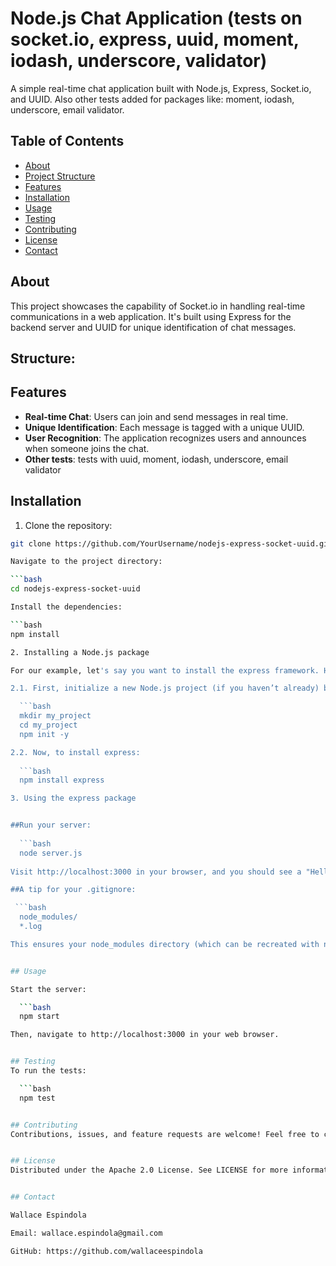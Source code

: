 # Node.js Chat Application (tests on socket.io, express, uuid, moment, iodash, underscore, validator)

A simple real-time chat application built with Node.js, Express, Socket.io, and UUID. Also other tests added for packages like: moment, iodash, underscore, email validator.


## Table of Contents

- [About](#about)
- [Project Structure](#structure)
- [Features](#features)
- [Installation](#installation)
- [Usage](#usage)
- [Testing](#testing)
- [Contributing](#contributing)
- [License](#license)
- [Contact](#contact)


## About

This project showcases the capability of Socket.io in handling real-time communications in a web application. 
It's built using Express for the backend server and UUID for unique identification of chat messages.


## Structure:



## Features

- **Real-time Chat**: Users can join and send messages in real time.
- **Unique Identification**: Each message is tagged with a unique UUID.
- **User Recognition**: The application recognizes users and announces when someone joins the chat.
- **Other tests**: tests with uuid, moment, iodash, underscore, email validator

  
## Installation

1. Clone the repository:
  ```bash
  git clone https://github.com/YourUsername/nodejs-express-socket-uuid.git

Navigate to the project directory:

  ```bash
  cd nodejs-express-socket-uuid

Install the dependencies:

  ```bash
  npm install

2. Installing a Node.js package

For our example, let's say you want to install the express framework. Here's how you'd do it:

2.1. First, initialize a new Node.js project (if you haven’t already) by using:

    ```bash
    mkdir my_project
    cd my_project
    npm init -y

2.2. Now, to install express:
    
    ```bash
    npm install express

3. Using the express package


##Run your server:
    
    ```bash
    node server.js
    
Visit http://localhost:3000 in your browser, and you should see a "Hello World!".

##A tip for your .gitignore:

   ```bash
    node_modules/
    *.log

This ensures your node_modules directory (which can be recreated with npm install from the package.json) and any .log files aren't committed to version control.


## Usage

Start the server:

    ```bash
    npm start

Then, navigate to http://localhost:3000 in your web browser.


## Testing
To run the tests:

    ```bash
    npm test


## Contributing
Contributions, issues, and feature requests are welcome! Feel free to check issues page.


## License
Distributed under the Apache 2.0 License. See LICENSE for more information.


## Contact

Wallace Espindola

Email: wallace.espindola@gmail.com

GitHub: https://github.com/wallaceespindola


